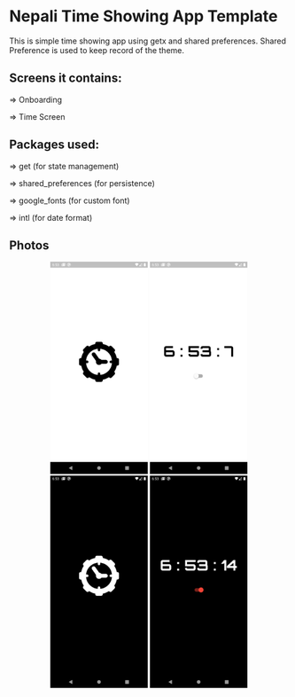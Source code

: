# Nepali Time Showing App Template

 This is simple time showing app using getx and shared preferences. Shared Preference is used to keep record of the theme.



## Screens it contains:

=> Onboarding

=> Time Screen

## Packages used:

=> get (for state management)

=> shared_preferences (for persistence)

=> google_fonts (for custom font)

=> intl (for date format)

## Photos
<p align="center">
<img src="light_1.png" width="35%">
<img src="light_2.png" width="35%">
<img src="dark_1.png" width="35%">
<img src="dark_2.png" width="35%">

</p>
